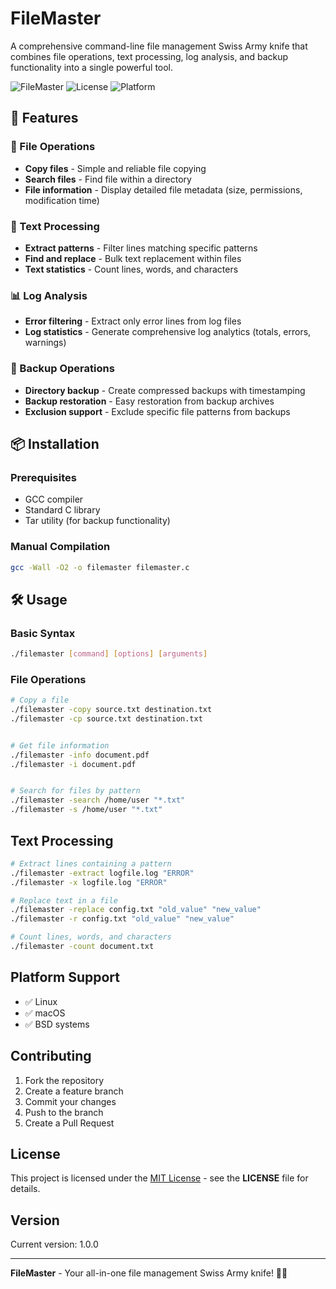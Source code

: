 # FileMaster

A comprehensive command-line file management Swiss Army knife that combines file operations, text processing, log analysis, and backup functionality into a single powerful tool.

![FileMaster](https://img.shields.io/badge/Version-1.0.0-blue.svg)
![License](https://img.shields.io/badge/License-MIT-green.svg)
![Platform](https://img.shields.io/badge/Platform-Linux%2FUnix-lightgrey.svg)

## 🚀 Features

### 📁 File Operations
- **Copy files** - Simple and reliable file copying
- **Search files** - Find file within a directory
- **File information** - Display detailed file metadata (size, permissions, modification time)

### 📝 Text Processing
- **Extract patterns** - Filter lines matching specific patterns
- **Find and replace** - Bulk text replacement within files
- **Text statistics** - Count lines, words, and characters

### 📊 Log Analysis
- **Error filtering** - Extract only error lines from log files
- **Log statistics** - Generate comprehensive log analytics (totals, errors, warnings)

### 💾 Backup Operations
- **Directory backup** - Create compressed backups with timestamping
- **Backup restoration** - Easy restoration from backup archives
- **Exclusion support** - Exclude specific file patterns from backups


## 📦 Installation

### Prerequisites
- GCC compiler
- Standard C library
- Tar utility (for backup functionality)

### Manual Compilation
```bash
gcc -Wall -O2 -o filemaster filemaster.c
```

## 🛠️ Usage

### Basic Syntax
```bash
./filemaster [command] [options] [arguments]
```

### File Operations
```bash
# Copy a file
./filemaster -copy source.txt destination.txt
./filemaster -cp source.txt destination.txt


# Get file information
./filemaster -info document.pdf
./filemaster -i document.pdf


# Search for files by pattern
./filemaster -search /home/user "*.txt"
./filemaster -s /home/user "*.txt"
```

## Text Processing
```bash
# Extract lines containing a pattern
./filemaster -extract logfile.log "ERROR"
./filemaster -x logfile.log "ERROR"

# Replace text in a file
./filemaster -replace config.txt "old_value" "new_value"
./filemaster -r config.txt "old_value" "new_value"

# Count lines, words, and characters
./filemaster -count document.txt

```


## Platform Support

- ✅ Linux
- ✅ macOS
- ✅ BSD systems

## Contributing

1. Fork the repository
2. Create a feature branch
3. Commit your changes
4. Push to the branch
5. Create a Pull Request

## License

This project is licensed under the [MIT License](LICENSE) - see the **LICENSE** file for details.  

## Version

Current version: 1.0.0

---

**FileMaster** - Your all-in-one file management Swiss Army knife! 🔧📁